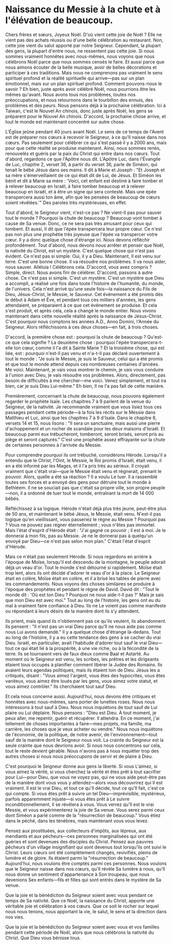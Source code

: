 # Naissance du Messie à la chute et à l'élévation de beaucoup.

Chers frères et sœurs, Joyeux Noël. D'où vient cette joie de Noël ? Elle ne vient pas des achats réussis ou d'une belle célébration au restaurant. Non, cette joie vient du salut apporté par notre Seigneur. Cependant, la plupart des gens, la plupart d'entre nous, ne ressentent pas cette joie. Si nous sommes vraiment honnêtes avec nous-mêmes, nous voyons que nous célébrons Noël parce que nous sommes censés le faire. Et aussi parce que nous aimons écouter de la belle musique, avoir de belles décorations et participer à ces traditions. Mais nous ne comprenons pas vraiment le sens spirituel profond et la réalité spirituelle qui arrive—pas sur un plan émotionnel, mais sur un plan spirituel profond. Comment pouvons-nous le savoir ? Eh bien, juste après avoir célébré Noël, nous pourrions être les mêmes qu'avant. Nous avons tous nos problèmes, toutes nos préoccupations, et nous retournons dans le tourbillon des ennuis, des problèmes et des peurs. Nous pensons déjà à la prochaine célébration. Ici à Taïwan, c'est le Nouvel An chinois, donc juste après Noël, les gens se préparent pour le Nouvel An chinois. D'accord, la prochaine chose arrive, et tout le monde est maintenant concentré sur autre chose.

L'Église jeûne pendant 40 jours avant Noël. Le sens de ce temps de l'Avent est de préparer nos cœurs à recevoir le Seigneur, à ce qu'Il naisse dans nos cœurs. Pas seulement pour célébrer ce qui s'est passé il y a 2000 ans, mais pour que cette réalité se produise maintenant. Ainsi, nous sommes renés, renouvelés et guéris par la paix du Christ qui entre dans nos cœurs. Tout d'abord, regardons ce que l'Apôtre nous dit. L'Apôtre Luc, dans l'Évangile de Luc, chapitre 2, verset 36, à partir du verset 36, parle de Siméon, qui tenait le bébé Jésus dans ses mains. Il dit à Marie et Joseph : "Et Joseph et sa mère s'émerveillaient de ce qui était dit de Lui, de Jésus. Et Siméon les bénit et dit à Marie sa mère : 'Voici, cet enfant est destiné à faire tomber et à relever beaucoup en Israël, à faire tomber beaucoup et à relever beaucoup en Israël, et à être un signe qui sera contesté. Mais une épée transpercera aussi ton âme, afin que les pensées de beaucoup de cœurs soient révélées.'" Des paroles très mystérieuses, en effet.

Tout d'abord, le Seigneur vient, n'est-ce pas ? Ne vient-Il pas pour sauver tout le monde ? Pourquoi la chute de beaucoup ? Beaucoup vont tomber à cause de Sa venue. Donc, ce ne sera pas très amusant pour ceux qui tombent. Et aussi, Il dit que l'épée transpercera leur propre cœur. Ce n'est pas non plus une prophétie très joyeuse que l'épée va transpercer votre cœur. Il y a donc quelque chose d'étrange ici. Nous devons réfléchir profondément. Tout d'abord, nous devons nous arrêter et penser que Noël, la nativité du Christ, est un mystère. C'est quelque chose qui n'est pas évident. Ce n'est pas si simple. Oui, il y a Dieu. Maintenant, Il est venu sur terre. C'est une bonne chose. Il va résoudre nos problèmes. Il va nous aider, nous sauver. Alléluia ! Célébrons cela. D'accord, vous avez compris ? Simple, direct. Nous avons fini de célébrer. D'accord, passons à autre chose. Ce n'est pas si simple. C'est un mystère. C'est un mystère que Dieu a accompli, a réalisé une fois dans toute l'histoire de l'humanité, du monde, de l'univers. Cela n'est arrivé qu'une seule fois—la naissance du Fils de Dieu, Jésus-Christ, le Messie, le Sauveur. Cet événement a été promis dès le début à Adam et Ève, et pendant tous ces milliers d'années, les gens attendaient, se préparaient à ce que cet événement se produise. Et cela s'est produit, et après cela, cela a changé le monde entier. Nous vivons maintenant dans cette nouvelle réalité après la naissance de Jésus-Christ. C'est pourquoi nous comptons les années A.D., Anno Domini, l'Année du Seigneur. Alors réfléchissons à ces deux choses—en fait, à trois choses.

D'accord, la première chose est : pourquoi la chute de beaucoup ? Qu'est-ce que cela signifie ? La deuxième chose : pourquoi l'épée transpercera-t-elle ton cœur, comme il l'a dit à Sainte Marie ? Et la troisième chose, qui est liée, est : pourquoi n'est-Il pas venu et n'a-t-Il pas déclaré ouvertement à tout le monde : "Je suis le Messie, je suis le Sauveur, celui qui a été promis et que tout le monde attend depuis ces nombreuses centaines d'années. Me voici. Maintenant, je vais vous montrer le chemin, je vais vous conduire à l'union avec Dieu, je vais résoudre vos problèmes. Alors, directement, pas besoin de difficultés à me chercher—me voici. Venez simplement, et tout ira bien, car je suis Dieu Lui-même." Eh bien, Il ne l'a pas fait de cette manière.

Premièrement, concernant la chute de beaucoup, nous pouvons également regarder le prophète Isaïe. Les chapitres 7 à 9 parlent de la venue du Seigneur, de la nativité. Je recommande vraiment que vous lisiez tous ces passages pendant cette période—à la fois les récits sur le Messie dans Matthieu et Luc, ainsi que les chapitres 7 à 9 d'Isaïe. Dans le chapitre 8, versets 14 et 15, nous lisons : "Il sera un sanctuaire, mais aussi une pierre d'achoppement et un rocher de scandale pour les deux maisons d'Israël. Et beaucoup parmi eux trébucheront, tomberont, seront brisés, seront pris au piège et seront capturés." C'est une prophétie assez effrayante sur la chute de certaines personnes à l'arrivée du Messie.

Pour comprendre pourquoi ils ont trébuché, considérons Hérode. Lorsqu'il a entendu que le Christ, l'Oint, le Messie, le Roi promis d'Israël, était venu, il en a été informé par les Mages, et il l'a pris très au sérieux. Il croyait vraiment que c'était vrai—que le Messie était venu et régnerait, prenant le pouvoir. Alors, quelle a été sa réaction ? Il a voulu Le tuer. Il a rassemblé toutes ses forces et a envoyé des gens pour détruire tout le monde à Bethléem. Il ne se souciait pas que c'était sa propre ville, son propre peuple—non, il a ordonné de tuer tout le monde, entraînant la mort de 14 000 bébés.

Réfléchissez à sa logique. Hérode n'était déjà plus très jeune, peut-être plus de 50 ans, et maintenant le bébé Jésus, le Messie, était venu. N'est-il pas logique qu'en vieillissant, vous passeriez le règne au Messie ? Pourquoi pas ? Vous ne pouvez pas régner éternellement ; vous n'êtes pas immortel. Mais l'état d'esprit d'Hérode était : "J'ai gagné ce pouvoir ; il est à moi. Je le donnerai à mon fils, pas au Messie. Je ne le donnerai pas à quelqu'un envoyé par Dieu—ce n'est pas selon mon plan." C'était l'état d'esprit d'Hérode.

Mais ce n'était pas seulement Hérode. Si nous regardons en arrière à l'époque de Moïse, lorsqu'il est descendu de la montagne, le peuple adorait déjà un veau d'or. Tout le monde s'est détourné si rapidement. Moïse était trop lent, alors ils ont décidé d'adorer le veau d'or à la place. Le Seigneur était en colère, Moïse était en colère, et il a brisé les tables de pierre avec les commandements. Nous voyons des choses similaires se produire à l'époque des prophètes et pendant le règne de David. David dit : "Tout le monde dit : 'Où est ton Dieu ? Pourquoi ne nous aide-t-Il pas ?' Mais je sais que mon Dieu est avec moi." Tout au long de l'histoire, les gens ont eu du mal à vraiment faire confiance à Dieu. Ils ne Le voient pas comme manifeste ou répondant à leurs désirs de la manière dont ils s'y attendent.

Ils prient, mais quand ils n'obtiennent pas ce qu'ils veulent, ils abandonnent. Ils pensent : "Il n'est pas un vrai Dieu parce qu'Il ne nous aide pas comme nous Lui avons demandé." Il y a quelque chose d'étrange là-dedans. Tout au long de l'histoire, il y a eu cette tendance des gens à se cacher du vrai Dieu. Israël, en particulier, avait l'habitude d'adorer tout sauf le vrai Dieu—tout ce qui était lié à la prospérité, à une vie riche, ou à la fécondité de la terre. Ils se tournaient vers de faux dieux comme Baal et Astarté. Au moment où le Seigneur est venu, les scribes, les prêtres et les dirigeants étaient tous occupés à planifier comment libérer la Judée des Romains. Ils avaient leurs agendas politiques, mais ils étaient loin de Dieu. Jésus les a critiqués, disant : "Vous aimez l'argent, vous êtes des hypocrites, vous êtes vaniteux, vous aimez être loués par les gens, vous aimez votre statut, et vous aimez contrôler." Ils cherchaient tout sauf Dieu.

Et cela nous concerne aussi. Aujourd'hui, nous devons être critiques et honnêtes avec nous-mêmes, sans porter de lunettes roses. Nous nous intéressons à tout sauf à Dieu. Nous nous inquiétons de tout sauf de Lui plaire ou Lui déplaire. Nous pensons : "Dieu est Dieu. À tout moment, je peux aller, me repentir, guérir et récupérer. Il attendra. En ce moment, j'ai tellement de choses importantes à faire—mes projets, ma famille, ma carrière, les choses que je veux acheter ou vendre." Nous nous inquiétons de l'économie, de la politique, de notre avenir, de l'environnement—tout sauf de la manière dont le Seigneur nous voit. La crainte du Seigneur est la seule crainte que nous devrions avoir. Si nous nous concentrons sur cela, tout le reste devient gérable. Nous n'avons pas à nous inquiéter trop des autres choses si nous nous préoccupons de servir et de plaire à Dieu.

C'est pourquoi le Seigneur donne aux gens la liberté. Si vous L'aimez, si vous aimez la vérité, si vous cherchez la vérité et êtes prêt à tout sacrifier pour Lui—pour Dieu, que vous ne voyez pas, qui ne vous aide peut-être pas de la manière dont vous vous y attendez—alors vous découvrirez qui Il est vraiment. Il est le vrai Dieu, et tout ce qu'Il décide, tout ce qu'Il fait, c'est ce qui compte. Si vous êtes prêt à suivre un tel Dieu—imprévisible, mystérieux, parfois apparemment injuste—si vous êtes prêt à Le suivre inconditionnellement, Il se révélera à vous. Vous verrez qu'Il est le vrai Messie, et vous expérimenterez la joie de Sa venue. Vous serez parmi ceux dont Siméon a parlé comme de la "résurrection de beaucoup." Vous étiez dans le péché, dans les ténèbres, mais maintenant vous vous levez.

Pensez aux prostituées, aux collecteurs d'impôts, aux lépreux, aux mendiants et aux pécheurs—ces personnes marginalisées qui ont été guéries et sont devenues des disciples du Christ. Pensez aux pauvres pêcheurs d'un village insignifiant qui sont devenus tout lorsqu'ils ont suivi le Christ. Leurs cœurs ont été complètement changés, revivifiés, pleins de lumière et de gloire. Ils étaient parmi la "résurrection de beaucoup." Aujourd'hui, nous voulons être comptés parmi ces personnes. Nous voulons que le Seigneur naisse dans nos cœurs, qu'Il révèle Sa lumière à nous, qu'Il nous donne un sentiment d'appartenance à Son troupeau, que nous devenions Ses enfants—fils et filles qui sont entrés dans le mystère de Sa venue.

Que la joie et la bénédiction du Seigneur soient avec vous pendant ce temps de Sa nativité. Que ce Noël, la naissance du Christ, apporte une véritable joie et célébration à vos cœurs. Que ce soit le rocher sur lequel nous nous tenons, nous apportant la vie, le salut, le sens et la direction dans nos vies.

Que la joie et la bénédiction du Seigneur soient avec vous et vos familles pendant cette période de Noël, alors que nous célébrons la nativité du Christ. Que Dieu vous bénisse tous.

